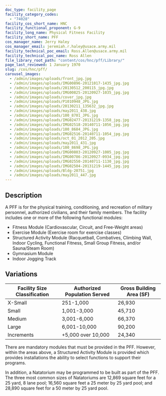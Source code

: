 ```yaml
---
doc_type: facility_page
facility_category_codes:
  - "74028"
facility_cos_short_name: HNC
facility_functional_proponent: G-9
facility_long_name: Physical Fitness Facility
facility_short_name: PFF
cos_manager_name: Jerry Haley
cos_manager_email: jeremiah.r.haley@usace.army.mil
facility_technical_poc_email: Ross.Allen@usace.army.mil
facility_technical_poc_name: Ross Allen
file_library_root_path: "content/cos/hnc/pff/Library/"
page_last_reviewed: 1 January 1970
slug: /cos/hnc/pff/
carousel_images:
  - /admin/images/uploads/front_jpg.jpg
  - /admin/images/uploads/IMG00896-20121017-1435_jpg.jpg
  - /admin/images/uploads/20130512_200115_jpg.jpg
  - /admin/images/uploads/IMG00825-20120927-1035_jpg.jpg
  - /admin/images/uploads/cover_jpg.jpg
  - /admin/images/uploads/P1010948_JPG.jpg
  - /admin/images/uploads/20130211_135632_jpg.jpg
  - /admin/images/uploads/may2011_438.jpg
  - /admin/images/uploads/100_8701_JPG.jpg
  - /admin/images/uploads/IMG02477-20131219-1358_jpg.jpg
  - /admin/images/uploads/IMG02518-20140711-1056_jpg.jpg
  - /admin/images/uploads/100_8684_JPG.jpg
  - /admin/images/uploads/IMG02516-20140711-1054_jpg.jpg
  - /admin/images/uploads/oct_01_2012_205.jpg
  - /admin/images/uploads/may2011_431.jpg
  - /admin/images/uploads/100_8698_JPG.jpg
  - /admin/images/uploads/IMG00803-20120927-1005_jpg.jpg
  - /admin/images/uploads/IMG00786-20120927-0934_jpg.jpg
  - /admin/images/uploads/IMG02550-20140711-1130_jpg.jpg
  - /admin/images/uploads/IMG02504-20131219-1445_jpg.jpg
  - /admin/images/uploads/Bldg-20751.jpg
  - /admin/images/uploads/may2011_447.jpg
---
```


## Description

A PFF is for the physical training, conditioning, and recreation of military personnel, authorized civilians, and their family members. The facility includes one or more of the following functional modules:

- Fitness Module (Cardiovascular, Circuit, and Free-Weight areas)
- Exercise Module (Exercise room for exercise classes)
- Structured Activity Module (Racquetball, Combatives, Climbing Wall, Indoor Cycling, Functional Fitness, Small Group Fitness, and/or Sauna/Steam Room)
- Gymnasium Module
- Indoor Jogging Track

## Variations

| Facility Size Classification | Authorized Population Served | ​Gross Building Area (SF) |
| ---------------------------- | ---------------------------- | ------------------------- |
| X-Small​                     | ​251-1,000                   | ​26,930                   |
| Small​                       | ​1,001-3,000                 | ​45,710                   |
| Medium​                      | 3,001-6,000                  | ​66,370                   |
| Large​                       | ​6,001-10,000                | ​90,200                   |
| Increments                   | ​+5,000 over 10,000          | ​24,340                   |

There are mandatory modules that must be provided in the PFF. However, within the areas above, a Structured Activity Module is provided which provides installations the ability to select functions to support their programs.

In addition, a Natatorium may be programmed to be built as part of the PFF. The three most common sizes of Natatoriums are 12,869 square feet for a 25 yard, 8 lane pool; 16,560 square feet a 25 meter by 25 yard pool; and 28,890 square feet for a 50 meter by 25 yard pool.
